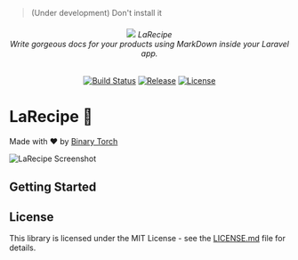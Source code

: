 > (Under development) Don't install it

<h6 align="center">
    <img src="#"/>
    LaRecipe
    <br/>
    Write gorgeous docs for your products using MarkDown inside your Laravel app.
</h6>

<p align="center">
<a href="https://travis-ci.org/saleem-hadad/LaRecipe"><img src="https://travis-ci.org/saleem-hadad/LaRecipe.svg" alt="Build Status"></a>
<a href="https://github.com/saleem-hadad/LaRecipe"><img src="https://img.shields.io/github/release/saleem-hadad/LaRecipe.svg" alt="Release"></a>
<a href="https://github.com/saleem-hadad/LaRecipe"><img src="https://poser.pugx.org/laravel/framework/license.svg" alt="License"></a>
</p>


# LaRecipe 🍪

Made with ❤️ by [Binary Torch](binary-torch.com)

![LaRecipe Screenshot](#)

## Getting Started


## License

This library is licensed under the MIT License - see the [LICENSE.md](LICENSE) file for details.
